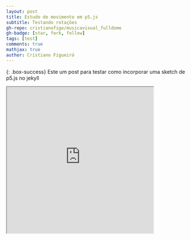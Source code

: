 ```yaml
---
layout: post
title: Estudo de movimento em p5.js
subtitle: Testando rotações
gh-repo: cristianofigo/musicavisual_fulldome
gh-badge: [star, fork, follow]
tags: [test]
comments: true
mathjax: true
author: Cristiano Figueiró
---
```

{: .box-success}
Este um post para testar como incorporar uma sketch de p5.js no jekyll


<iframe src="https://editor.p5js.org/cristianofigo/full/bY7pZ-d1M" width="400px" height= "400px"></iframe>
